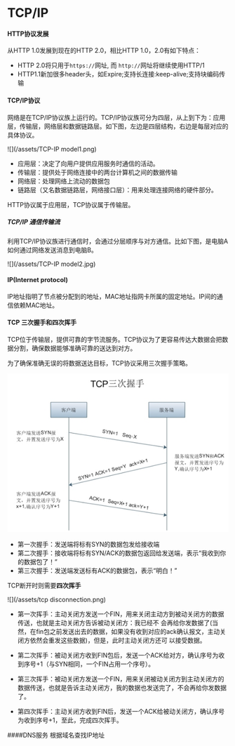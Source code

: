 # TCP/IP

#### HTTP协议发展

从HTTP 1.0发展到现在的HTTP 2.0，相比HTTP 1.0，2.0有如下特点：

* HTTP 2.0将只用于`https://`网址, 而 `http://`网址将继续使用HTTP/1
* HTTP1.1新加很多header头，如Expire;支持长连接:keep-alive;支持块编码传输

#### TCP/IP协议

网络是在TCP/IP协议族上运行的。TCP/IP协议族可分为四层，从上到下为：应用层，传输层，网络层和数据链路层。如下图，左边是四层结构，右边是每层对应的具体协议。

![](/assets/TCP-IP model1.png)

* 应用层：决定了向用户提供应用服务时通信的活动。
* 传输层：提供处于网络连接中的两台计算机之间的数据传输
* 网络层：处理网络上流动的数据包
* 链路层（又名数据链路层，网络接口层）：用来处理连接网络的硬件部分。

HTTP协议属于应用层，TCP协议属于传输层。

##### TCP/IP 通信传输流

利用TCP/IP协议族进行通信时，会通过分层顺序与对方通信。比如下图，是电脑A如何通过网络发送消息到电脑B。

![](/assets/TCP-IP model2.jpg)

#### IP(Internet protocol)
IP地址指明了节点被分配到的地址，MAC地址指网卡所属的固定地址。IP间的通信依赖MAC地址。

#### TCP 三次握手和四次挥手
TCP位于传输层，提供可靠的字节流服务。TCP协议为了更容易传达大数据会把数据分割，确保数据能够准确可靠的送达到对方。

为了确保准确无误的将数据送达目标，TCP协议采用三次握手策略。

![](/assets/tcp_handshaking.jpg)

* 第一次握手：发送端将标有SYN的数据包发给接收端
* 第二次握手：接收端将标有SYN/ACK的数据包返回给发送端，表示“我收到你的数据包了！”
* 第三次握手：发送端发送标有ACK的数据包，表示“明白！”

TCP断开时则需要**四次挥手**

![](/assets/tcp disconnection.png)

* 第一次挥手：主动关闭方发送一个FIN，用来关闭主动方到被动关闭方的数据传送，也就是主动关闭方告诉被动关闭方：我已经不 会再给你发数据了(当然，在fin包之前发送出去的数据，如果没有收到对应的ack确认报文，主动关闭方依然会重发这些数据)，但是，此时主动关闭方还可 以接受数据。

* 第二次挥手：被动关闭方收到FIN包后，发送一个ACK给对方，确认序号为收到序号+1（与SYN相同，一个FIN占用一个序号）。

* 第三次挥手：被动关闭方发送一个FIN，用来关闭被动关闭方到主动关闭方的数据传送，也就是告诉主动关闭方，我的数据也发送完了，不会再给你发数据了。

* 第四次挥手：主动关闭方收到FIN后，发送一个ACK给被动关闭方，确认序号为收到序号+1，至此，完成四次挥手。

####DNS服务
根据域名查找IP地址